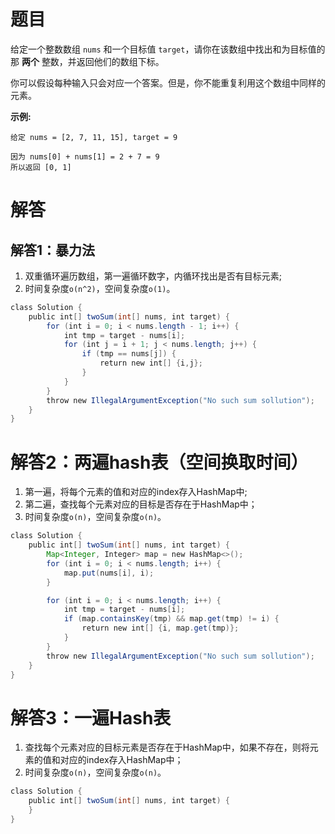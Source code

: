 # 题目
给定一个整数数组 `nums` 和一个目标值 `target`，请你在该数组中找出和为目标值的那 **两个** 整数，并返回他们的数组下标。

你可以假设每种输入只会对应一个答案。但是，你不能重复利用这个数组中同样的元素。

**示例:**

```
给定 nums = [2, 7, 11, 15], target = 9

因为 nums[0] + nums[1] = 2 + 7 = 9
所以返回 [0, 1]
```

# 解答
## 解答1：暴力法

1. 双重循环遍历数组，第一遍循环数字，内循环找出是否有目标元素;
2. 时间复杂度`o(n^2)`，空间复杂度`o(1)`。

```java
class Solution {
    public int[] twoSum(int[] nums, int target) {
        for (int i = 0; i < nums.length - 1; i++) {
            int tmp = target - nums[i];
            for (int j = i + 1; j < nums.length; j++) {
                if (tmp == nums[j]) {
                    return new int[] {i,j};
                }
            }
        }
        throw new IllegalArgumentException("No such sum sollution");
    }
}
```

# 解答2：两遍hash表（空间换取时间）

1. 第一遍，将每个元素的值和对应的index存入HashMap中;
2. 第二遍，查找每个元素对应的目标是否存在于HashMap中；
3. 时间复杂度`o(n)`，空间复杂度`o(n)`。
   
```java
class Solution {
    public int[] twoSum(int[] nums, int target) {
		Map<Integer, Integer> map = new HashMap<>();
        for (int i = 0; i < nums.length; i++) {
            map.put(nums[i], i);
        }

        for (int i = 0; i < nums.length; i++) {
            int tmp = target - nums[i];
            if (map.containsKey(tmp) && map.get(tmp) != i) {
                return new int[] {i, map.get(tmp)};
            }
        }
        throw new IllegalArgumentException("No such sum sollution");
    }
}
```
# 解答3：一遍Hash表

1. 查找每个元素对应的目标元素是否存在于HashMap中，如果不存在，则将元素的值和对应的index存入HashMap中；
2. 时间复杂度`o(n)`，空间复杂度`o(n)`。

```java
class Solution {
    public int[] twoSum(int[] nums, int target) {
    }
}
```


